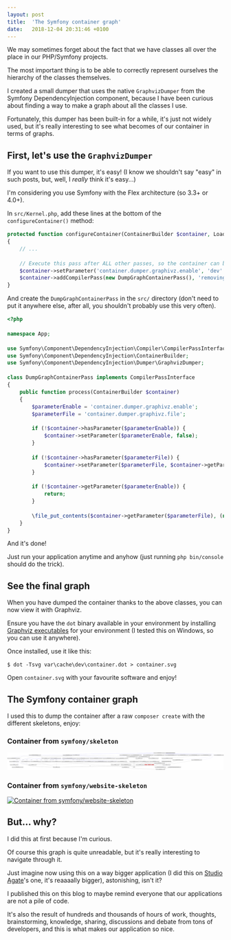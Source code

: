 ```yaml
---
layout: post
title:  'The Symfony container graph'
date:   2018-12-04 20:31:46 +0100
---
```


We may sometimes forget about the fact that we have classes all over the place in our PHP/Symfony projects.

The most important thing is to be able to correctly represent ourselves the hierarchy of the classes themselves.

I created a small dumper that uses the native `GraphvizDumper` from the Symfony DependencyInjection component, because
I have been curious about finding a way to make a graph about all the classes I use.

Fortunately, this dumper has been built-in for a while, it's just not widely used, but it's really interesting to see
what becomes of our container in terms of graphs.

## First, let's use the `GraphvizDumper`

If you want to use this dumper, it's easy! (I know we shouldn't say "easy" in such posts, but, well, I _really_ think
it's easy...)

I'm considering you use Symfony with the Flex architecture (so 3.3+ or 4.0+).

In `src/Kernel.php`, add these lines at the bottom of the `configureContainer()` method:

```php
protected function configureContainer(ContainerBuilder $container, LoaderInterface $loader)
{
    // ...

    // Execute this pass after ALL other passes, so the container can be dumped when asked.
    $container->setParameter('container.dumper.graphivz.enable', 'dev' === $this->environment && $this->debug);
    $container->addCompilerPass(new DumpGraphContainerPass(), 'removing', -2048);
}
```

And create the `DumpGraphContainerPass` in the `src/` directory (don't need to put it anywhere else, after all, you
shouldn't probably use this very often).

```php
<?php

namespace App;

use Symfony\Component\DependencyInjection\Compiler\CompilerPassInterface;
use Symfony\Component\DependencyInjection\ContainerBuilder;
use Symfony\Component\DependencyInjection\Dumper\GraphvizDumper;

class DumpGraphContainerPass implements CompilerPassInterface
{
    public function process(ContainerBuilder $container)
    {
        $parameterEnable = 'container.dumper.graphivz.enable';
        $parameterFile = 'container.dumper.graphivz.file';

        if (!$container->hasParameter($parameterEnable)) {
            $container->setParameter($parameterEnable, false);
        }

        if (!$container->hasParameter($parameterFile)) {
            $container->setParameter($parameterFile, $container->getParameter('kernel.cache_dir').'/container.dot');
        }

        if (!$container->getParameter($parameterEnable)) {
            return;
        }

        \file_put_contents($container->getParameter($parameterFile), (new GraphvizDumper($container))->dump());
    }
}
```

And it's done!

Just run your application anytime and anyhow (just running `php bin/console` should do the trick).

## See the final graph

When you have dumped the container thanks to the above classes, you can now view it with Graphviz.

Ensure you have the `dot` binary available in your environment by installing [Graphviz executables](https://www.graphviz.org/)
for your environment (I tested this on Windows, so you can use it anywhere).

Once installed, use it like this:

```
$ dot -Tsvg var\cache\dev\container.dot > container.svg
``` 

Open `container.svg` with your favourite software and enjoy!

## The Symfony container graph

I used this to dump the container after a raw `composer create` with the different skeletons, enjoy:

### Container from `symfony/skeleton`

[![Container from symfony/skeleton](/img/symfony_skeleton_container.svg)](/img/symfony_skeleton_container.svg)

### Container from `symfony/website-skeleton`

[![Container from symfony/website-skeleton](/img/symfony_website_skeleton_container.svg)](/img/symfony_website_skeleton_container.svg)

## But... why?

I did this at first because I'm curious.

Of course this graph is quite unreadable, but it's really interesting to navigate through it.

Just imagine now using this on a way bigger application (I did this on [Studio Agate](https://www.studio-agate.com/en)'s
one, it's reaaaally bigger), astonishing, isn't it?

I published this on this blog to maybe remind everyone that our applications are not a pile of code.

It's also the result of hundreds and thousands of hours of work, thoughts, brainstorming, knowledge, sharing, 
discussions and debate from tons of developers, and this is what makes our application so nice.
